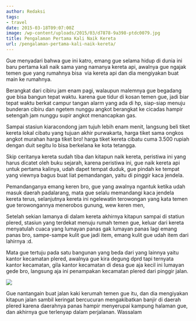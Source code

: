 ```yaml
---
author: Redaksi
tags:
- travel
date: 2015-03-18T09:07:00Z
image: /wp-content/uploads/2015/03/d7878-9a398-ptdc0079.jpg
title: Pengalaman Pertama Kali Naik Kereta
url: /pengalaman-pertama-kali-naik-kereta/
---
```


<p class="has-drop-cap">
  Gue menyadari bahwa gue ini katro, emang gue selama hidup di dunia ini baru pertama kali naik sama yang namanya kereta api, awalnya gue ngajak temen gue yang rumahnya bisa&nbsp; via kereta api dan dia mengiyakan buat main ke rumahnya.
</p>

Berangkat dari cibiru jam enam pagi, walaupun malemnya gue begadang gue bisa bangun tepat waktu. karena gue tidur di kosan temen gue, jadi biar tepat waktu berkat campur tangan alarm yang ada di hp, siap-siap menuju bunderan cibiru dan ngetem nunggu angkot berangkat ke cicadas hampir setengah jam nunggu supir angkot menancapkan gas.

Sampai stasiun kiaracondong jam tujuh lebih enam menit, langsung beli tiket kereta lokal cibatu yang tujuan akhir purwakarta, harga tiket sama ongkos angkot murahan harga tiket bro! harga tiket kereta cibatu cuma 3.500 rupiah dengan duit segitu lo bisa berkelana ke kota tetangga.

Skip ceritanya kereta sudah tiba dan kitapun naik kereta, peristiwa ini yang harus dicatet oleh buku sejarah, karena peristiwa ini, gue naik kereta api untuk pertama kalinya, udah dapet tempat duduk, gue pindah ke tempat yang viewnya bagus buat liat pemandangan, yaitu di pinggir kaca jendela.

Pemandanganya emang keren bro, gue yang awalnya ngantuk ketika udah masuk daerah padalarang, mata gue selalu memandangi kaca jendela kereta terus, selanjutnya kereta ini ngelewatin terowongan yang kata temen gue terowongannya menerobos gunung, wew keren men,

Setelah sekian lamanya di dalam kereta akhirnya kitapun sampai di statiun plered, stasiun yang terdekat menuju rumah temen gue, keluar dari kereta menyatulah cuaca yang lumayan panas gak lumayan panas lagi emang panas bro, sampe-sampe kulit gue jadi item, emang kulit gue udah item dari lahirnya :d.

Mata gue tertuju pada satu bangunan yang beda dari yang lainnya yaitu kantor kecamatan plered, awalnya gue kira degung dprd tapi ternyata kantor kecamatan, gila kantor kecamatan di desa gue aja kecil ini lumayan gede bro, langsung aja ini penampakan kecamatan plered dari pinggir jalan.

![](/wp-content/uploads/2015/03/29b7b-e3c1a-ptdc0089.jpg)

Gue nantangain buat jalan kaki kerumah temen gue itu, dan dia mengiyakan kitapun jalan sambil keringat bercucuran mengakibatkan banjir di daerah plered karena daerahnya panas hampir menyerupai kampung halaman gue, dan akhirnya gue terlenyap dalam perjalanan. Wassalam